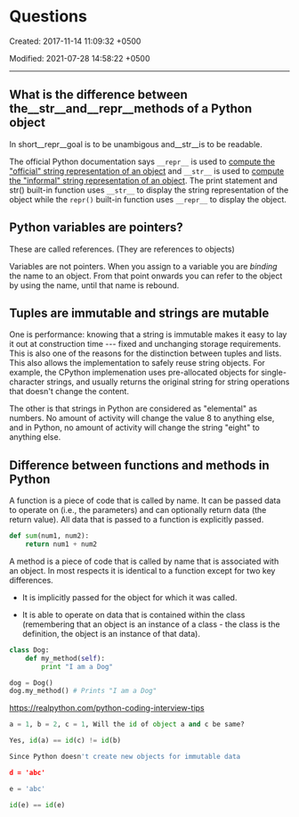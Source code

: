 # Questions

Created: 2017-11-14 11:09:32 +0500

Modified: 2021-07-28 14:58:22 +0500

---

## What is the difference between the__str__and__repr__methods of a Python object

In short__repr__goal is to be unambigous and__str__is to be readable.

The official Python documentation says `__repr__` is used to [compute the "official" string representation of an object](http://docs.python.org/reference/datamodel.html#object.__repr__) and `__str__` is used to [compute the "informal" string representation of an object](http://docs.python.org/reference/datamodel.html#object.__str__). The print statement and str() built-in function uses `__str__` to display the string representation of the object while the `repr()` built-in function uses `__repr__` to display the object.

## Python variables are pointers?

These are called references. (They are references to objects)

Variables are not pointers. When you assign to a variable you are *binding* the name to an object. From that point onwards you can refer to the object by using the name, until that name is rebound.

## Tuples are immutable and strings are mutable

One is performance: knowing that a string is immutable makes it easy to lay it out at construction time --- fixed and unchanging storage requirements. This is also one of the reasons for the distinction between tuples and lists. This also allows the implementation to safely reuse string objects. For example, the CPython implemenation uses pre-allocated objects for single-character strings, and usually returns the original string for string operations that doesn't change the content.

The other is that strings in Python are considered as "elemental" as numbers. No amount of activity will change the value 8 to anything else, and in Python, no amount of activity will change the string "eight" to anything else.

## Difference between functions and methods in Python

A function is a piece of code that is called by name. It can be passed data to operate on (i.e., the parameters) and can optionally return data (the return value). All data that is passed to a function is explicitly passed.

```python
def sum(num1, num2):
    return num1 + num2
```

A method is a piece of code that is called by name that is associated with an object. In most respects it is identical to a function except for two key differences.

- It is implicitly passed for the object for which it was called.

- It is able to operate on data that is contained within the class (remembering that an object is an instance of a class - the class is the definition, the object is an instance of that data).

```python
class Dog:
    def my_method(self):
        print "I am a Dog"

dog = Dog()
dog.my_method() # Prints "I am a Dog"
```

<https://realpython.com/python-coding-interview-tips>

```python
a = 1, b = 2, c = 1, Will the id of object a and c be same?

Yes, id(a) == id(c) != id(b)

Since Python doesn't create new objects for immutable data

d = 'abc'

e = 'abc'

id(e) == id(e)
```
